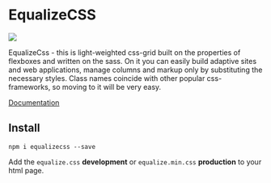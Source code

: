# EqualizeCSS

<img src="https://pp.userapi.com/c837622/v837622384/2a6f0/RPRMTfXcucs.jpg"></img>

EqualizeCss - this is light-weighted css-grid built on the properties of flexboxes and written on the sass. On it you can easily build adaptive sites and web applications, manage columns and markup only by substituting the necessary styles. Class names coincide with other popular css-frameworks, so moving to it will be very easy.

<a href="https://vladimirhumeniuk.github.io/equalizecss">Documentation</a>

## Install
`npm i equalizecss --save`

Add the `equalize.css` __development__ or `equalize.min.css` __production__ to your html page.
